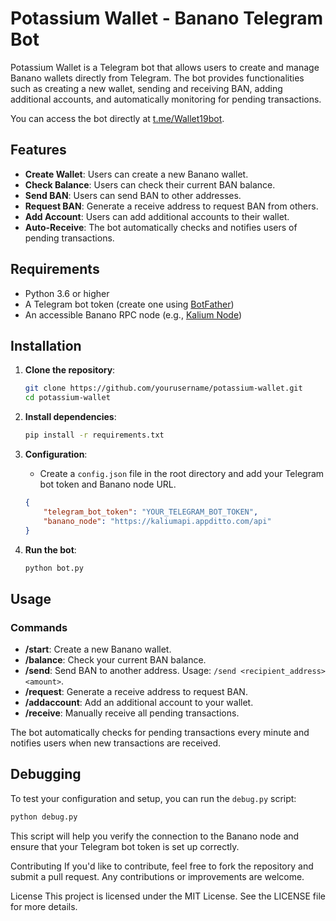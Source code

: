 # Potassium Wallet - Banano Telegram Bot

Potassium Wallet is a Telegram bot that allows users to create and manage Banano wallets directly from Telegram. The bot provides functionalities such as creating a new wallet, sending and receiving BAN, adding additional accounts, and automatically monitoring for pending transactions.

You can access the bot directly at [t.me/Wallet19bot](https://t.me/Wallet19bot).

## Features

- **Create Wallet**: Users can create a new Banano wallet.
- **Check Balance**: Users can check their current BAN balance.
- **Send BAN**: Users can send BAN to other addresses.
- **Request BAN**: Generate a receive address to request BAN from others.
- **Add Account**: Users can add additional accounts to their wallet.
- **Auto-Receive**: The bot automatically checks and notifies users of pending transactions.

## Requirements

- Python 3.6 or higher
- A Telegram bot token (create one using [BotFather](https://core.telegram.org/bots#6-botfather))
- An accessible Banano RPC node (e.g., [Kalium Node](https://kaliumapi.appditto.com/api))

## Installation

1. **Clone the repository**:

    ```bash
    git clone https://github.com/yourusername/potassium-wallet.git
    cd potassium-wallet
    ```

2. **Install dependencies**:

    ```bash
    pip install -r requirements.txt
    ```

3. **Configuration**:

    - Create a `config.json` file in the root directory and add your Telegram bot token and Banano node URL.

    ```json
    {
        "telegram_bot_token": "YOUR_TELEGRAM_BOT_TOKEN",
        "banano_node": "https://kaliumapi.appditto.com/api"
    }
    ```

4. **Run the bot**:

    ```bash
    python bot.py
    ```

## Usage

### Commands

- **/start**: Create a new Banano wallet.
- **/balance**: Check your current BAN balance.
- **/send**: Send BAN to another address. Usage: `/send <recipient_address> <amount>`.
- **/request**: Generate a receive address to request BAN.
- **/addaccount**: Add an additional account to your wallet.
- **/receive**: Manually receive all pending transactions.

The bot automatically checks for pending transactions every minute and notifies users when new transactions are received.

## Debugging

To test your configuration and setup, you can run the `debug.py` script:

```bash
python debug.py
```

This script will help you verify the connection to the Banano node and ensure that your Telegram bot token is set up correctly.

Contributing
If you'd like to contribute, feel free to fork the repository and submit a pull request. Any contributions or improvements are welcome.

License
This project is licensed under the MIT License. See the LICENSE file for more details.
